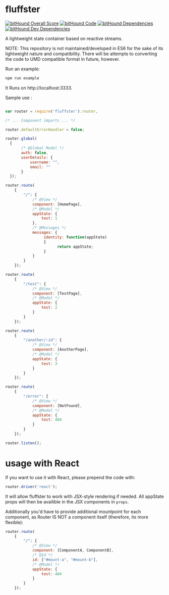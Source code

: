 # fluffster 
[![bitHound Overall Score](https://www.bithound.io/github/graforlock/fluffster/badges/score.svg)](https://www.bithound.io/github/graforlock/fluffster) [![bitHound Code](https://www.bithound.io/github/graforlock/fluffster/badges/code.svg)](https://www.bithound.io/github/graforlock/fluffster) [![bitHound Dependencies](https://www.bithound.io/github/graforlock/fluffster/badges/dependencies.svg)](https://www.bithound.io/github/graforlock/fluffster/master/dependencies/npm) [![bitHound Dev Dependencies](https://www.bithound.io/github/graforlock/fluffster/badges/devDependencies.svg)](https://www.bithound.io/github/graforlock/fluffster/master/dependencies/npm)

A lightweight state container based on reactive streams.

NOTE: This repository is not maintained/developed in ES6 for the sake of its lightweight nature and compatibility. There will be attempts to converting the code to UMD compatible format in future, however.

Run an example:

```javascript
npm run example
```

It Runs on http://localhost:3333.

Sample use :

```javascript

var router = require('fluffster').router,

/* ... Component imports ... */

router.defaultErrorHandler = false;

router.global(
  {
       /* @Global Model */
       auth: false,
       userDetails: {
           username: "",
           email: ""
       }
  });

router.route(
    {
        "/": {
            /* @View */
            component: [HomePage],
            /* @Model */
            appState: {
                test: 1
            },
            /* @Messages */
            messages: {
                 identity: function(appState)
                 {
                       return appState;
                 }
            }
        }
    });

router.route(
    {
        "/test": {
            /* @View */
            component: [TestPage],
            /* @Model */
            appState: {
                test: 2
            }
        }
    });

router.route(
    {
        "/another/:id": {
            /* @View */
            component: [AnotherPage],
            /* @Model */
            appState: {
                test: 3
            }
        }
    });

router.route(
    {
        "/error": {
            /* @View */
            component: [NotFound],
            /* @Model */
            appState: {
                test: 404
            }
        }
    });

router.listen();
```

# usage with React 

If you want to use it with React, please prepend the code with:

```javascript
router.driver('react');
```

It will allow fluffster to work with JSX-style rendering if needed. All appState props will then be availible in the JSX components in ```props```.

Additionally you'd have to provide additional mountpoint for each component, as Router IS NOT a component itself (therefore, its more flexible):

```javascript
router.route(
    {
        "/": {
            /* @View */
            component: [ComponentA, ComponentB],
            /* @Id */
            id: ["#mount-a", "#mount-b"],
            /* @Model */
            appState: {
                test: 404
            }
        }
    });
```
